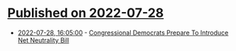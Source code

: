 # [Published on 2022-07-28](index.md)

* [2022-07-28, 16:05:00](https://yro.slashdot.org/story/22/07/28/163236/congressional-democrats-prepare-to-introduce-net-neutrality-bill?utm_source=rss1.0mainlinkanon&utm_medium=feed) - [Congressional Democrats Prepare To Introduce Net Neutrality Bill](https://yro.slashdot.org/story/22/07/28/163236/congressional-democrats-prepare-to-introduce-net-neutrality-bill?utm_source=rss1.0mainlinkanon&utm_medium=feed)
